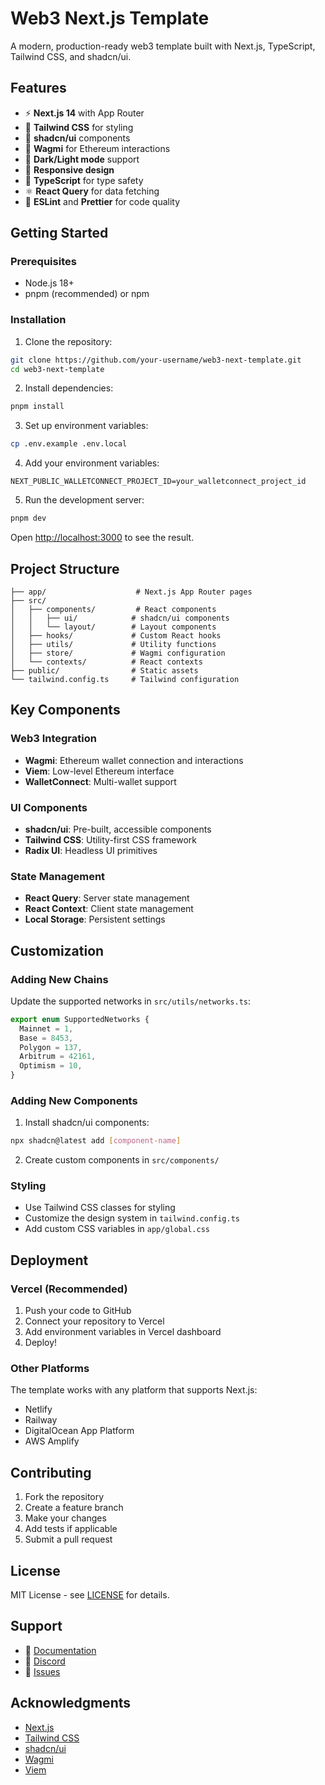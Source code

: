 # Web3 Next.js Template

A modern, production-ready web3 template built with Next.js, TypeScript, Tailwind CSS, and shadcn/ui.

## Features

- ⚡ **Next.js 14** with App Router
- 🎨 **Tailwind CSS** for styling
- 🧩 **shadcn/ui** components
- 🔗 **Wagmi** for Ethereum interactions
- 🌙 **Dark/Light mode** support
- 📱 **Responsive design**
- 🔧 **TypeScript** for type safety
- ⚛️ **React Query** for data fetching
- 🎯 **ESLint** and **Prettier** for code quality

## Getting Started

### Prerequisites

- Node.js 18+ 
- pnpm (recommended) or npm

### Installation

1. Clone the repository:
```bash
git clone https://github.com/your-username/web3-next-template.git
cd web3-next-template
```

2. Install dependencies:
```bash
pnpm install
```

3. Set up environment variables:
```bash
cp .env.example .env.local
```

4. Add your environment variables:
```env
NEXT_PUBLIC_WALLETCONNECT_PROJECT_ID=your_walletconnect_project_id
```

5. Run the development server:
```bash
pnpm dev
```

Open [http://localhost:3000](http://localhost:3000) to see the result.

## Project Structure

```
├── app/                    # Next.js App Router pages
├── src/
│   ├── components/         # React components
│   │   ├── ui/            # shadcn/ui components
│   │   └── layout/        # Layout components
│   ├── hooks/             # Custom React hooks
│   ├── utils/             # Utility functions
│   ├── store/             # Wagmi configuration
│   └── contexts/          # React contexts
├── public/                # Static assets
└── tailwind.config.ts     # Tailwind configuration
```

## Key Components

### Web3 Integration

- **Wagmi**: Ethereum wallet connection and interactions
- **Viem**: Low-level Ethereum interface
- **WalletConnect**: Multi-wallet support

### UI Components

- **shadcn/ui**: Pre-built, accessible components
- **Tailwind CSS**: Utility-first CSS framework
- **Radix UI**: Headless UI primitives

### State Management

- **React Query**: Server state management
- **React Context**: Client state management
- **Local Storage**: Persistent settings

## Customization

### Adding New Chains

Update the supported networks in `src/utils/networks.ts`:

```typescript
export enum SupportedNetworks {
  Mainnet = 1,
  Base = 8453,
  Polygon = 137,
  Arbitrum = 42161,
  Optimism = 10,
}
```

### Adding New Components

1. Install shadcn/ui components:
```bash
npx shadcn@latest add [component-name]
```

2. Create custom components in `src/components/`

### Styling

- Use Tailwind CSS classes for styling
- Customize the design system in `tailwind.config.ts`
- Add custom CSS variables in `app/global.css`

## Deployment

### Vercel (Recommended)

1. Push your code to GitHub
2. Connect your repository to Vercel
3. Add environment variables in Vercel dashboard
4. Deploy!

### Other Platforms

The template works with any platform that supports Next.js:
- Netlify
- Railway
- DigitalOcean App Platform
- AWS Amplify

## Contributing

1. Fork the repository
2. Create a feature branch
3. Make your changes
4. Add tests if applicable
5. Submit a pull request

## License

MIT License - see [LICENSE](LICENSE) for details.

## Support

- 📖 [Documentation](https://github.com/your-username/web3-next-template)
- 💬 [Discord](https://discord.gg/your-discord)
- 🐛 [Issues](https://github.com/your-username/web3-next-template/issues)

## Acknowledgments

- [Next.js](https://nextjs.org/)
- [Tailwind CSS](https://tailwindcss.com/)
- [shadcn/ui](https://ui.shadcn.com/)
- [Wagmi](https://wagmi.sh/)
- [Viem](https://viem.sh/)